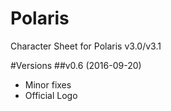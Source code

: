 # Polaris

Character Sheet for Polaris v3.0/v3.1

#Versions
##v0.6 (2016-09-20)

- Minor fixes
- Official Logo